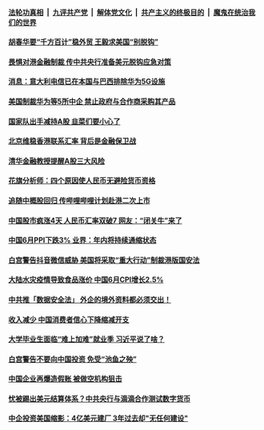 ####  [法轮功真相](../../../../basic/blob/master/README.md?t=07101431) &nbsp;|&nbsp; [九评共产党](../../../../9ping.md/blob/master/README.md?t=07101431) &nbsp;|&nbsp; [解体党文化](../../../../jtdwh.md/blob/master/README.md?t=07101431)  &nbsp;|&nbsp; [共产主义的终极目的](../../../../gczydzjmd.md/blob/master/README.md?t=07101431) &nbsp;|&nbsp; [魔鬼在统治我们的世界](../../../../mgztzwmdsj.md/blob/master/README.md?t=07101431) 

#### [胡春华要“千方百计”稳外贸 王毅求美国“别脱钩”](../pages/soh7/399352.md?t=07101431) 
#### [畏惧对港金融制裁 传中共央行准备美元脱钩应急对策](../pages/soh7/399265.md?t=07101431) 
#### [消息：意大利电信已在本国与巴西排除华为5G设施](../pages/soh7/399250.md?t=07101431) 
#### [美国制裁华为等5所中企 禁止政府与合作商采购其产品](../pages/soh7/399247.md?t=07101431) 
#### [国家队出手减持A股 韭菜们要小心了](../pages/soh7/399187.md?t=07101431) 
#### [北京维稳香港联系汇率 背后是金融保卫战](../pages/soh7/399214.md?t=07101431) 
#### [清华金融教授提醒A股三大风险](../pages/soh7/399196.md?t=07101431) 
#### [花旗分析师：四个原因使人民币无避险货币资格](../pages/soh7/399208.md?t=07101431) 
#### [追随中概股回归  传哔哩哔哩计划赴港二次上市](../pages/soh7/399202.md?t=07101431) 
#### [中国股市疯涨4天 人民币汇率双破7 网友：“闭关牛”来了](../pages/soh7/399010.md?t=07101431) 
#### [中国6月PPI下跌3% 业界：年内将持续通缩状态](../pages/soh7/398995.md?t=07101431) 
#### [白宫警告抖音微信威胁  美国将采取“重大行动”制裁港版国安法](../pages/soh7/398980.md?t=07101431) 
#### [大陆水灾疫情导致食品涨价 中国6月CPI增长2.5%](../pages/soh7/398986.md?t=07101431) 
#### [中共推「数据安全法」 外企的境外资料都必须交出！](../pages/soh7/398914.md?t=07101431) 
#### [收入减少 中国消费者信心下降缩减开支](../pages/soh7/398779.md?t=07101431) 
#### [大学毕业生面临“难上加难”就业季 习近平说了啥？](../pages/soh7/398770.md?t=07101431) 
#### [白宫警告不要向中国投资 免受“池鱼之殃”](../pages/soh7/398782.md?t=07101431) 
#### [中国企业再爆造假账 被做空机构狙击](../pages/soh7/398785.md?t=07101431) 
#### [忧被踢出美元结算体系？中共央行与滴滴合作测试数字货币](../pages/soh7/398791.md?t=07101431) 
#### [中企投资美国缩影：4亿美元建厂 3年过去却"无任何建设"](../pages/soh7/398596.md?t=07101431) 
